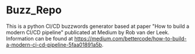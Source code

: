 # Buzz_Repo

This is a python CI/CD buzzwords generator based at paper "How to build a modern CI/CD pipeline" publicated at Medium by Rob van der Leek. Information can be found at https://medium.com/bettercode/how-to-build-a-modern-ci-cd-pipeline-5faa01891a5b.
